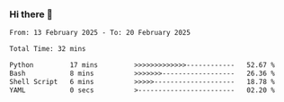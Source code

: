 ### Hi there 👋

<!--
**ututono/ututono** is a ✨ _special_ ✨ repository because its `README.md` (this file) appears on your GitHub profile.

Here are some ideas to get you started:

- 🔭 I’m currently working on ...
- 🌱 I’m currently learning ...
- 👯 I’m looking to collaborate on ...
- 🤔 I’m looking for help with ...
- 💬 Ask me about ...
- 📫 How to reach me: ...
- 😄 Pronouns: ...
- ⚡ Fun fact: ...
-->



<!--START_SECTION:waka-->

```txt
From: 13 February 2025 - To: 20 February 2025

Total Time: 32 mins

Python         17 mins         >>>>>>>>>>>>>------------   52.67 %
Bash           8 mins          >>>>>>>------------------   26.36 %
Shell Script   6 mins          >>>>>--------------------   18.78 %
YAML           0 secs          >------------------------   02.20 %
```

<!--END_SECTION:waka-->
